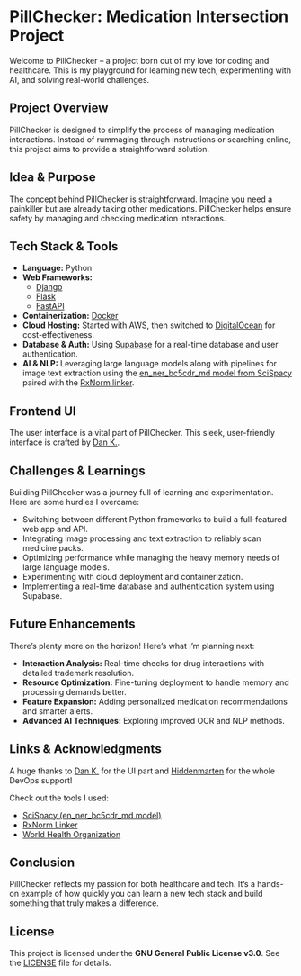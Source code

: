 # PillChecker: Medication Intersection Project

Welcome to PillChecker – a project born out of my love for coding and healthcare. This is my playground for learning new tech, experimenting with AI, and solving real-world challenges.

## Project Overview

PillChecker is designed to simplify the process of managing medication interactions. Instead of rummaging through instructions or searching online, this project aims to provide a straightforward solution.

## Idea & Purpose

The concept behind PillChecker is straightforward. Imagine you need a painkiller but are already taking other medications. PillChecker helps ensure safety by managing and checking medication interactions.

## Tech Stack & Tools

- **Language:** Python
- **Web Frameworks:**
  - [Django](https://www.djangoproject.com)
  - [Flask](https://flask.palletsprojects.com)
  - [FastAPI](https://fastapi.tiangolo.com)
- **Containerization:** [Docker](https://www.docker.com)
- **Cloud Hosting:** Started with AWS, then switched to [DigitalOcean](https://www.digitalocean.com) for cost-effectiveness.
- **Database & Auth:** Using [Supabase](https://supabase.com) for a real-time database and user authentication.
- **AI & NLP:** Leveraging large language models along with pipelines for image text extraction using the [en_ner_bc5cdr_md model from SciSpacy](https://github.com/allenai/scispacy) paired with the [RxNorm linker](https://www.nlm.nih.gov/research/umls/rxnorm/index.html).

## Frontend UI

The user interface is a vital part of PillChecker. This sleek, user-friendly interface is crafted by [Dan K.](https://github.com/dankrasilnikov).

## Challenges & Learnings

Building PillChecker was a journey full of learning and experimentation. Here are some hurdles I overcame:
- Switching between different Python frameworks to build a full-featured web app and API.
- Integrating image processing and text extraction to reliably scan medicine packs.
- Optimizing performance while managing the heavy memory needs of large language models.
- Experimenting with cloud deployment and containerization.
- Implementing a real-time database and authentication system using Supabase.

## Future Enhancements

There’s plenty more on the horizon! Here’s what I’m planning next:
- **Interaction Analysis:** Real-time checks for drug interactions with detailed trademark resolution.
- **Resource Optimization:** Fine-tuning deployment to handle memory and processing demands better.
- **Feature Expansion:** Adding personalized medication recommendations and smarter alerts.
- **Advanced AI Techniques:** Exploring improved OCR and NLP methods.

## Links & Acknowledgments

A huge thanks to [Dan K.](https://github.com/dankrasilnikov) for the UI part and [Hiddenmarten](https://github.com/hiddenmarten) for the whole DevOps support!

Check out the tools I used:
- [SciSpacy (en_ner_bc5cdr_md model)](https://github.com/allenai/scispacy)
- [RxNorm Linker](https://www.nlm.nih.gov/research/umls/rxnorm/index.html)
- [World Health Organization](https://www.who.int)

## Conclusion

PillChecker reflects my passion for both healthcare and tech. It’s a hands-on example of how quickly you can learn a new tech stack and build something that truly makes a difference.

## **License**  

This project is licensed under the **GNU General Public License v3.0**. See the [LICENSE](LICENSE) file for details.  